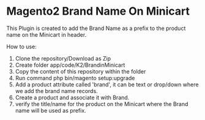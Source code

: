 # Magento2 Brand Name On Minicart

This Plugin is created to add the Brand Name as a prefix to the product name on the Minicart in header.

How to use: 
1) Clone the repository/Download as Zip
2) Create folder app/code/K2/BrandinMinicart 
3) Copy the content of this repository within the folder
4) Run command php bin/magento setup:upgrade
5) Add a product attribute called 'brand', it can be text or drop/down where we add the brand name records.
6) Create a product and associate it with Brand.
7) verify the title/name for the product on the Minicart where the Brand name will be used as prefix.
